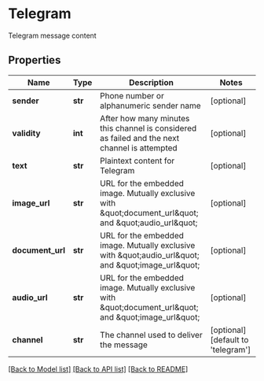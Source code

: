 # Telegram

Telegram message content
## Properties
Name | Type | Description | Notes
------------ | ------------- | ------------- | -------------
**sender** | **str** | Phone number or alphanumeric sender name | [optional] 
**validity** | **int** | After how many minutes this channel is considered as failed and the next channel is attempted | [optional] 
**text** | **str** | Plaintext content for Telegram | [optional] 
**image_url** | **str** | URL for the embedded image. Mutually exclusive with \&quot;document_url\&quot; and \&quot;audio_url\&quot; | [optional] 
**document_url** | **str** | URL for the embedded image. Mutually exclusive with \&quot;audio_url\&quot; and \&quot;image_url\&quot; | [optional] 
**audio_url** | **str** | URL for the embedded image. Mutually exclusive with \&quot;document_url\&quot; and \&quot;image_url\&quot; | [optional] 
**channel** | **str** | The channel used to deliver the message | [optional] [default to 'telegram']

[[Back to Model list]](../README.md#documentation-for-models) [[Back to API list]](../README.md#documentation-for-api-endpoints) [[Back to README]](../README.md)


